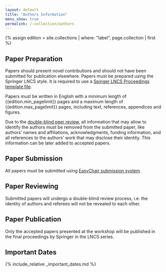 ```yaml
---
layout: default
title: "Authors Information"
menu_show: true
permalink: /:collection/authors
---
```

{% assign edition = site.collections | where: "label", page.collection | first %}

## Paper Preparation

Papers should present novel contributions and should not have been submitted for publication elsewhere. Papers must be prepared using the Springer LNCS style. It is required to use a [Spinger LNCS Proceedings template file](https://www.springer.com/gp/computer-science/lncs/conference-proceedings-guidelines).

Papers must be written in English with a minimum length of {{edition.min_pagelimit}} pages and a maximum length of {{edition.max_pagelimit}} pages, including text, references, appendices and figures.

Due to the <u>double-blind peer review</u>, all information that may allow to identify the authors must be removed from the submitted paper, like authors’ names and affiliations, acknowledgments, funding information, and all references to the authors’ work that may disclose their identity. This information can be later added to accepted papers. 

## Paper Submission

All papers must be submitted using [EasyChair submission system]({{edition.submission_link}}).


## Paper Reviewing

Submitted papers will undergo a double-blind review process, i.e. the identity of authors and referees will not be revealed to each other.


## Paper Publication

Only the accepted papers presented at the workshop will be published in the final proceedings by Springer in the LNCS series.

## Important Dates

{% include_relative _important_dates.md %}
